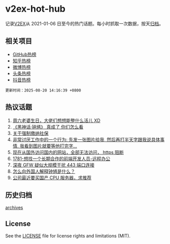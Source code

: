 # v2ex-hot-hub

 记录[V2EX](https://www.v2ex.com/)从 2021-01-06 日至今的热门话题。每小时抓取一次数据，按天[归档](archives)。
 
 ## 相关项目

- [GitHub热榜](https://github.com/lonnyzhang423/github-hot-hub)
- [知乎热榜](https://github.com/lonnyzhang423/zhihu-hot-hub)
- [微博热榜](https://github.com/lonnyzhang423/weibo-hot-hub)
- [头条热榜](https://github.com/lonnyzhang423/toutiao-hot-hub)
- [抖音热榜](https://github.com/lonnyzhang423/douyin-hot-hub)


 `更新时间：2025-08-20 14:16:39 +0800`

## 热议话题

1. [周六老婆生日，大佬们想想能整什么活儿 XD](https://www.v2ex.com/t/1153582)
1. [《黑神话·钟馗》 真成了 你们怎么看](https://www.v2ex.com/t/1153588)
1. [关于强制缴纳社保](https://www.v2ex.com/t/1153477)
1. [非常讨厌工作中的一个行为: 先发一张图片给我, 然后再打半天字跟我说具体事情. 我看到图片就要等他打完字...](https://www.v2ex.com/t/1153427)
1. [现在从国外访问国内的网站，全部无法访问， https 阻断](https://www.v2ex.com/t/1153562)
1. [1781-想找一个长期合作的前端开发人员-远程办公](https://www.v2ex.com/t/1153476)
1. [深夜 GFW 疑似大规模干扰 443 端口连接](https://www.v2ex.com/t/1153568)
1. [怎么向外国人解释钟馗是什么？](https://www.v2ex.com/t/1153596)
1. [公司最近要买国产 CPU 服务器，求推荐](https://www.v2ex.com/t/1153597)

## 历史归档

[archives](archives)

## License

See the [LICENSE](LICENSE) file for license rights and limitations (MIT).

